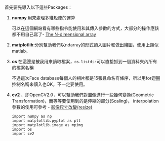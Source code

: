 首先要先導入以下這些Packages：<p>
<ol>
<li>
<strong>numpy </strong>用來處理多維矩陣的運算<p>
<p>可以在這個網站看有哪些指令能使用和其傳入參數的方式，大部分的操作應該都不用自己寫了- <a href="https://docs.scipy.org/doc/numpy/reference/arrays.ndarray.html">The N-dimensional array</a></p>
</li>
<li>
<strong>matplotlib:</strong>分別幫助我們以ndarray的形式讀入圖片和做出繪圖，使用上類似matlab。<p>
</li>
<li>
<strong>os </strong>在這邊是被我用來讀取檔案，<code>os.listdir</code>可以直接抓到一個資料夾內所有的檔案名稱<p>
不過這次Face database每個人的相片都是15張且命名有條序，所以用for迴圈控制名稱來讀入也OK，不一定要使用。
</li>
<li>
<strong>cv2 </strong>，即OpenCV2.0，可以幫助我們對圖像進行一些幾何變換(Geometric Transformation)，而等等要使用到的是伸縮的部分(Scaling)，
interpolation參數的使用可參考 - <a href="http://monkeycoding.com/?p=609">影像尺寸改變(resize)</a>
</li>

<pre><code>import numpy as np
import matplotlib.pyplot as plt
import matplotlib.image as mpimg
import os
import cv2
</pre></code>
